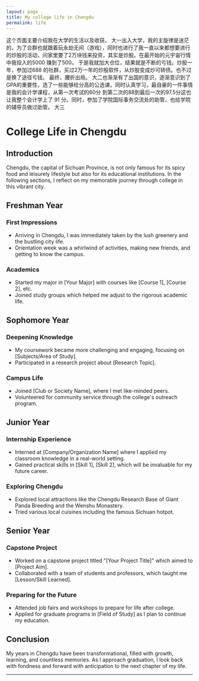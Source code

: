 ```yaml
---
layout: page
title: My college life in Chengdu
permalink: life
---
```


这个页面主要介绍我在大学的生活以及收获。
大一出入大学，我的主旋律是迷茫的，为了合群也就跟着玩永劫无间（游戏），同时也进行了我一直以来都想要进行的炒股的活动，问家里要了2万块钱来投资，其实是炒股。在最开始的元宇宙行情中我投入的5000 赚到了500， 于是我就加大仓位，结果就是不断的亏钱。炒股一年，参加过688 的社群，买过2万一年的炒股软件，从炒股变成炒可转债。也不过是换了途径亏钱。
最终，腰折出局。
大二也渐渐有了出国的意识，逐渐意识到了GPA的重要性，选了一些能够给分高的公选课，同时认真学习，最自豪的一件事情是我的会计学课程，从第一次考试的60分 到第二次的88到最后一次的97.5分这也让我整个会计学上了 91 分。同时，参加了学院国际事务交流处的助管，也给学院的辅导员做过助管。
大三 
# College Life in Chengdu
## Introduction
Chengdu, the capital of Sichuan Province, is not only famous for its spicy food and leisurely lifestyle but also for its educational institutions. In the following sections, I reflect on my memorable journey through college in this vibrant city.

## Freshman Year

### First Impressions
- Arriving in Chengdu, I was immediately taken by the lush greenery and the bustling city life.
- Orientation week was a whirlwind of activities, making new friends, and getting to know the campus.

### Academics
- Started my major in [Your Major] with courses like [Course 1], [Course 2], etc.
- Joined study groups which helped me adjust to the rigorous academic life.

## Sophomore Year

### Deepening Knowledge
- My coursework became more challenging and engaging, focusing on [Subjects/Area of Study].
- Participated in a research project about [Research Topic].

### Campus Life
- Joined [Club or Society Name], where I met like-minded peers.
- Volunteered for community service through the college's outreach program.

## Junior Year

### Internship Experience
- Interned at [Company/Organization Name] where I applied my classroom knowledge in a real-world setting.
- Gained practical skills in [Skill 1], [Skill 2], which will be invaluable for my future career.

### Exploring Chengdu
- Explored local attractions like the Chengdu Research Base of Giant Panda Breeding and the Wenshu Monastery.
- Tried various local cuisines including the famous Sichuan hotpot.

## Senior Year

### Capstone Project
- Worked on a capstone project titled "[Your Project Title]" which aimed to [Project Aim].
- Collaborated with a team of students and professors, which taught me [Lesson/Skill Learned].

### Preparing for the Future
- Attended job fairs and workshops to prepare for life after college.
- Applied for graduate programs in [Field of Study] as I plan to continue my education.

## Conclusion

My years in Chengdu have been transformational, filled with growth, learning, and countless memories. As I approach graduation, I look back with fondness and forward with anticipation to the next chapter of my life.

---

[//]: # (This is a comment, you can add personal notes or comments about your experience here that won't be visible in the rendered markdown.)




